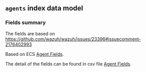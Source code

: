 ## `agents` index data model

### Fields summary

The fields are based on https://github.com/wazuh/wazuh/issues/23396#issuecomment-2176402993

Based on ECS [Agent Fields](https://www.elastic.co/guide/en/ecs/current/ecs-agent.html).

The detail of the fields can be found in csv file [Agent Fields](fields.csv).
